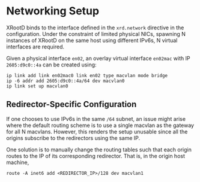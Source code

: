 # Networking Setup

XRootD binds to the interface defined in the `xrd.network` directive in the configuration. Under the constraint of limited physical NICs, spawning N instances of XRootD on the same host using different IPv6s, N virtual interfaces are required.

Given a physical interface `en02`, an overlay virtual interface `en02mac` with IP `2605:d9c0::4a` can be created using:

```
ip link add link en02mac0 link en02 type macvlan mode bridge
ip -6 addr add 2605:d9c0::4a/64 dev macvlan0
ip link set up macvlan0
```
## Redirector-Specific Configuration
If one chooses to use IPv6s in the same `/64` subnet, an issue might arise where the default routing scheme is to use a single macvlan as the gateway for all N macvlans. However, this renders the setup unusable since all the origins subscribe to the redirectors using the same IP.

One solution is to manually change the routing tables such that each origin routes to the IP of its corresponding redirector. That is, in the origin host machine,

```
route -A inet6 add <REDIRECTOR_IP>/128 dev macvlan1
```

